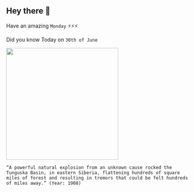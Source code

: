 ## Hey there 👋
Have an amazing `Monday` ⚡⚡⚡

Did you know Today on `30th of June`
 
 [<img src="https://scx1.b-cdn.net/csz/news/800a/2013/animageobtai.jpg" width="300" />](https://en.wikipedia.org/wiki/Tunguska_event#:~:text=30%20June) 
 ```
“A powerful natural explosion from an unknown cause rocked the Tunguska Basin, in eastern Siberia, flattening hundreds of square miles of forest and resulting in tremors that could be felt hundreds of miles away.” (Year: 1908)
```
